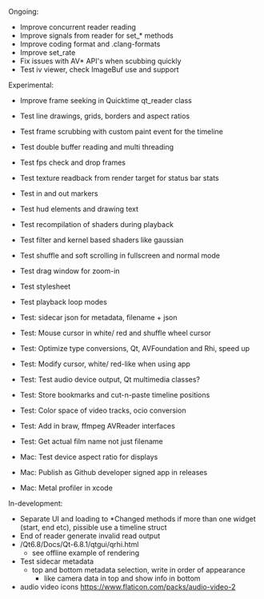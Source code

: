 Ongoing:

- Improve concurrent reader reading
- Improve signals from reader for set_* methods
- Improve coding format and .clang-formats
- Improve set_rate
- Fix issues with AV* API's when scubbing quickly
- Test iv viewer, check ImageBuf use and support

Experimental:

- Improve frame seeking in Quicktime qt_reader class
- Test line drawings, grids, borders and aspect ratios
- Test frame scrubbing with custom paint event for the timeline
- Test double buffer reading and multi threading
- Test fps check and drop frames
- Test texture readback from render target for status bar stats
- Test in and out markers
- Test hud elements and drawing text
- Test recompilation of shaders during playback
- Test filter and kernel based shaders like gaussian
- Test shuffle and soft scrolling in fullscreen and normal mode
- Test drag window for zoom-in
- Test stylesheet
- Test playback loop modes
- Test: sidecar json for metadata, filename + json
- Test: Mouse cursor in white/ red and shuffle wheel cursor
- Test: Optimize type conversions, Qt, AVFoundation and Rhi, speed up
- Test: Modify cursor, white/ red-like when using app
- Test: Test audio device output, Qt multimedia classes?
- Test: Store bookmarks and cut-n-paste timeline positions
- Test: Color space of video tracks, ocio conversion
- Test: Add in braw, ffmpeg AVReader interfaces
- Test: Get actual film name not just filename

- Mac: Test device aspect ratio for displays
- Mac: Publish as Github developer signed app in releases
- Mac: Metal profiler in xcode

In-development:

- Separate UI and loading to *Changed methods if more than one widget (start, end etc), pissible use a timeline struct
- End of reader generate invalid read output
- /Qt6.8/Docs/Qt-6.8.1/qtgui/qrhi.html
  - see offline example of rendering
- Test sidecar metadata
  - top and bottom metadata selection, write in order of appearance
    - like camera data in top and show info in bottom
- audio video icons
  https://www.flaticon.com/packs/audio-video-2
